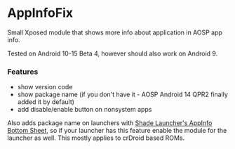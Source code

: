 # AppInfoFix
Small Xposed module that shows more info about application in AOSP app info.

Tested on Android 10-15 Beta 4, however should also work on Android 9.

### Features
- show version code
- show package name (if you don't have it - AOSP Android 14 QPR2 finally added it by default)
- add disable/enable button on nonsystem apps 

Also adds package name on launchers with [Shade Launcher's AppInfo Bottom Sheet](https://github.com/crdroidandroid/android_packages_apps_Launcher3/commit/f0ce2572ed6b68da928fb3058743684560c01427), so if your launcher has this feature enable the module for the launcher as well. This mostly applies to crDroid based ROMs.
